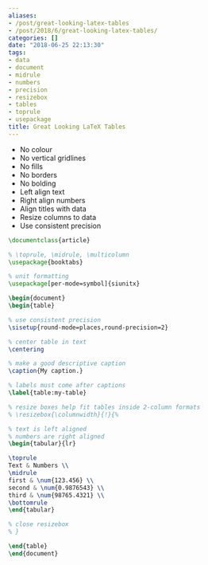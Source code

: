 ```yaml
---
aliases:
- /post/great-looking-latex-tables
- /post/2018/6/great-looking-latex-tables/
categories: []
date: "2018-06-25 22:13:30"
tags:
- data
- document
- midrule
- numbers
- precision
- resizebox
- tables
- toprule
- usepackage
title: Great Looking LaTeX Tables
---
```


- No colour
- No vertical gridlines
- No fills
- No borders
- No bolding
- Left align text
- Right align numbers
- Align titles with data
- Resize columns to data
- Use consistent precision

<!--more-->

```latex
\documentclass{article}

% \toprule, \midrule, \multicolumn
\usepackage{booktabs}

% unit formatting
\usepackage[per-mode=symbol]{siunitx}

\begin{document}
\begin{table}

% use consistent precision
\sisetup{round-mode=places,round-precision=2}

% center table in text
\centering

% make a good descriptive caption
\caption{My caption.}

% labels must come after captions
\label{table:my-table}

% resize boxes help fit tables inside 2-column formats
% \resizebox{\columnwidth}{!}{%

% text is left aligned
% numbers are right aligned
\begin{tabular}{lr}

\toprule
Text & Numbers \\
\midrule
first & \num{123.456} \\
second & \num{0.9876543} \\
third & \num{98765.4321} \\
\bottomrule
\end{tabular}

% close resizebox
% }

\end{table}
\end{document}
```